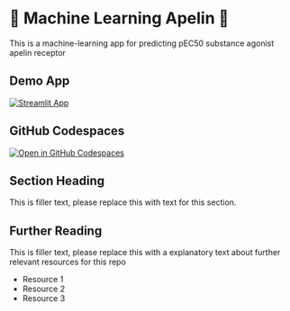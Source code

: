 # 🤖 Machine Learning Apelin 🤖
This is a machine-learning app for predicting pEC50 substance agonist apelin receptor

## Demo App

[![Streamlit App](https://static.streamlit.io/badges/streamlit_badge_black_white.svg)](https://PhamLamDuy.streamlit.app/)

## GitHub Codespaces

[![Open in GitHub Codespaces](https://github.com/codespaces/badge.svg)](https://codespaces.new/streamlit/app-starter-kit?quickstart=1)

## Section Heading

This is filler text, please replace this with text for this section.

## Further Reading

This is filler text, please replace this with a explanatory text about further relevant resources for this repo
- Resource 1
- Resource 2
- Resource 3
